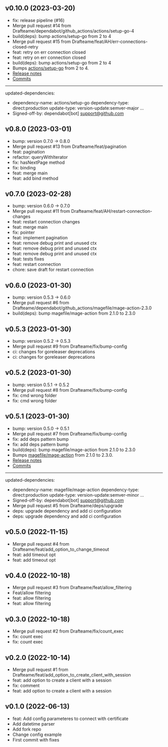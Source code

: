 ## v0.10.0 (2023-03-20)


- fix: release pipeline (#16)
- Merge pull request #14 from Drafteame/dependabot/github_actions/actions/setup-go-4
- build(deps): bump actions/setup-go from 2 to 4
- Merge pull request #15 from Drafteame/feat/AH/err-connections-closed-retry
- feat: retry on err connection closed
- feat: retry on err connection closed
- build(deps): bump actions/setup-go from 2 to 4
- Bumps [actions/setup-go](https://github.com/actions/setup-go) from 2 to 4.
- [Release notes](https://github.com/actions/setup-go/releases)
- [Commits](https://github.com/actions/setup-go/compare/v2...v4)
- ---
updated-dependencies:
- dependency-name: actions/setup-go
  dependency-type: direct:production
  update-type: version-update:semver-major
...
- Signed-off-by: dependabot[bot] <support@github.com>

## v0.8.0 (2023-03-01)


- bump: version 0.7.0 → 0.8.0
- Merge pull request #13 from Drafteame/feat/pagination
- feat: pagination
- refactor: queryWithIterator
- fix: hasNextPage method
- fix: binding
- feat: merge main
- feat: add bind method

## v0.7.0 (2023-02-28)


- bump: version 0.6.0 → 0.7.0
- Merge pull request #11 from Drafteame/feat/AH/restart-connection-changes
- feat: restart connection changes
- feat: merge main
- fix: pointer
- feat: implement pagination
- feat: remove debug print and unused ctx
- feat: remove debug print and unused ctx
- feat: remove debug print and unused ctx
- feat: tests fixes
- feat: restart connection
- chore: save draft for restart connection

## v0.6.0 (2023-01-30)


- bump: version 0.5.3 → 0.6.0
- Merge pull request #6 from Drafteame/dependabot/github_actions/magefile/mage-action-2.3.0
- build(deps): bump magefile/mage-action from 2.1.0 to 2.3.0

## v0.5.3 (2023-01-30)


- bump: version 0.5.2 → 0.5.3
- Merge pull request #9 from Drafteame/fix/bump-config
- ci: changes for goreleaser deprecations
- ci: changes for goreleaser deprecations

## v0.5.2 (2023-01-30)


- bump: version 0.5.1 → 0.5.2
- Merge pull request #8 from Drafteame/fix/bump-config
- fix: cmd wrong folder
- fix: cmd wrong folder

## v0.5.1 (2023-01-30)


- bump: version 0.5.0 → 0.5.1
- Merge pull request #7 from Drafteame/fix/bump-config
- fix: add deps pattern bump
- fix: add deps pattern bump
- build(deps): bump magefile/mage-action from 2.1.0 to 2.3.0
- Bumps [magefile/mage-action](https://github.com/magefile/mage-action) from 2.1.0 to 2.3.0.
- [Release notes](https://github.com/magefile/mage-action/releases)
- [Commits](https://github.com/magefile/mage-action/compare/v2.1.0...v2.3.0)
- ---
updated-dependencies:
- dependency-name: magefile/mage-action
  dependency-type: direct:production
  update-type: version-update:semver-minor
...
- Signed-off-by: dependabot[bot] <support@github.com>
- Merge pull request #5 from Drafteame/deps/upgrade
- deps: upgrade dependency and add ci configuration
- deps: upgrade dependency and add ci configuration

## v0.5.0 (2022-11-15)


- Merge pull request #4 from Drafteame/feat/add_option_to_change_timeout
- feat: add timeout opt
- feat: add timeout opt

## v0.4.0 (2022-10-18)


- Merge pull request #3 from Drafteame/feat/allow_filtering
- Feat/allow filtering
- feat: allow filtering
- feat: allow filtering

## v0.3.0 (2022-10-18)


- Merge pull request #2 from Drafteame/fix/count_exec
- fix: count exec
- fix: count exec

## v0.2.0 (2022-10-14)


- Merge pull request #1 from Drafteame/feat/add_option_to_create_client_with_session
- feat: add option to create a client with a session
- fix: comment
- feat: add option to create a client with a session

## v0.1.0 (2022-06-13)


- feat: Add config parameteres to connect with certificate
- Add datetime parser
- Add fork repo
- Change config example
- First commit with fixes
